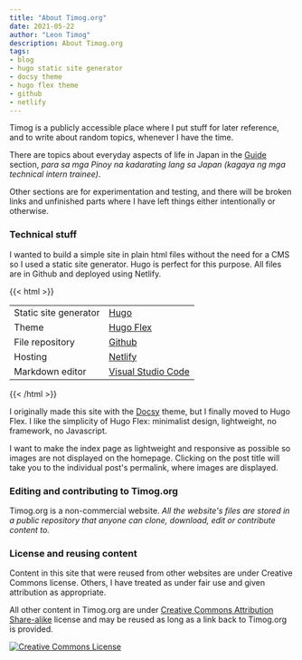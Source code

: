 ```yaml
---
title: "About Timog.org"
date: 2021-05-22
author: "Leon Timog"
description: About Timog.org
tags:
- blog
- hugo static site generator
- docsy theme
- hugo flex theme
- github
- netlify
---
```

Timog is a publicly accessible place where I put stuff for later reference, and to write about random topics, whenever I have the time. 

There are topics about everyday aspects of life in Japan in the [Guide](https://timog.org/guide/) section, *para sa mga Pinoy na kadarating lang sa Japan (kagaya ng mga technical intern trainee)*.

Other sections are for experimentation and testing, and there will be broken links and unfinished parts where I have left things either intentionally or otherwise.

### Technical stuff

I wanted to build a simple site in plain html files without the need for a CMS so I used a static site generator. Hugo is perfect for this purpose. All files are in Github and deployed using Netlify.

{{< html >}}
<table>
<tr>
<td>Static site generator</td>
<td><a href="https://gohugo.io/">Hugo</a></td>
</tr>
<tr>
<td>Theme</td>
<td><a href="https://github.com/de-souza/hugo-flex/">Hugo Flex</a></td>
</tr>
<tr>
<td>File repository</td>
<td><a href="https://github.com/tim0g/tim/">Github</a></td>
</tr>
<tr>
<td>Hosting</td>
<td><a href="https://www.netlify.com/">Netlify</a></td>
</tr>
<tr>
<td>Markdown editor</td>
<td><a href="https://code.visualstudio.com/">Visual Studio Code</a></td>
</tr>
</table>
{{< /html >}}

I originally made this site with the [Docsy](https://www.docsy.dev/) theme, but I finally moved to Hugo Flex. I like the simplicity of Hugo Flex: minimalist design, lightweight, no framework, no Javascript.

I want to make the index page as lightweight and responsive as possible so images are not displayed on the homepage. Clicking on the post title will take you to the individual post's permalink, where images are displayed.

### Editing and contributing to Timog.org

Timog.org is a non-commercial website. *All the website's files are stored in a public repository that anyone can clone, download, edit or contribute content to.*

### License and reusing content

Content in this site that were reused from other websites are under Creative Commons license. Others, I have treated as under fair use and given attribution as appropriate.

All other content in Timog.org are under [Creative Commons Attribution Share-alike](https://creativecommons.org/licenses/by-sa/4.0/) license and may be reused as long as a link back to Timog.org is provided.

<a rel="license" href="http://creativecommons.org/licenses/by-sa/4.0/"><img alt="Creative Commons License" style="border-width:0" src="https://i.creativecommons.org/l/by-sa/4.0/88x31.png" /></a>
